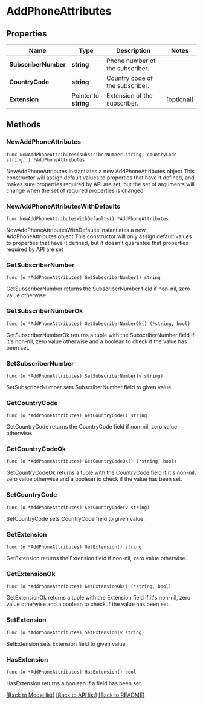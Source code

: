 # AddPhoneAttributes

## Properties

Name | Type | Description | Notes
------------ | ------------- | ------------- | -------------
**SubscriberNumber** | **string** | Phone number of the subscriber. | 
**CountryCode** | **string** | Country code of the subscriber. | 
**Extension** | Pointer to **string** | Extension of the subscriber. | [optional] 

## Methods

### NewAddPhoneAttributes

`func NewAddPhoneAttributes(subscriberNumber string, countryCode string, ) *AddPhoneAttributes`

NewAddPhoneAttributes instantiates a new AddPhoneAttributes object
This constructor will assign default values to properties that have it defined,
and makes sure properties required by API are set, but the set of arguments
will change when the set of required properties is changed

### NewAddPhoneAttributesWithDefaults

`func NewAddPhoneAttributesWithDefaults() *AddPhoneAttributes`

NewAddPhoneAttributesWithDefaults instantiates a new AddPhoneAttributes object
This constructor will only assign default values to properties that have it defined,
but it doesn't guarantee that properties required by API are set

### GetSubscriberNumber

`func (o *AddPhoneAttributes) GetSubscriberNumber() string`

GetSubscriberNumber returns the SubscriberNumber field if non-nil, zero value otherwise.

### GetSubscriberNumberOk

`func (o *AddPhoneAttributes) GetSubscriberNumberOk() (*string, bool)`

GetSubscriberNumberOk returns a tuple with the SubscriberNumber field if it's non-nil, zero value otherwise
and a boolean to check if the value has been set.

### SetSubscriberNumber

`func (o *AddPhoneAttributes) SetSubscriberNumber(v string)`

SetSubscriberNumber sets SubscriberNumber field to given value.


### GetCountryCode

`func (o *AddPhoneAttributes) GetCountryCode() string`

GetCountryCode returns the CountryCode field if non-nil, zero value otherwise.

### GetCountryCodeOk

`func (o *AddPhoneAttributes) GetCountryCodeOk() (*string, bool)`

GetCountryCodeOk returns a tuple with the CountryCode field if it's non-nil, zero value otherwise
and a boolean to check if the value has been set.

### SetCountryCode

`func (o *AddPhoneAttributes) SetCountryCode(v string)`

SetCountryCode sets CountryCode field to given value.


### GetExtension

`func (o *AddPhoneAttributes) GetExtension() string`

GetExtension returns the Extension field if non-nil, zero value otherwise.

### GetExtensionOk

`func (o *AddPhoneAttributes) GetExtensionOk() (*string, bool)`

GetExtensionOk returns a tuple with the Extension field if it's non-nil, zero value otherwise
and a boolean to check if the value has been set.

### SetExtension

`func (o *AddPhoneAttributes) SetExtension(v string)`

SetExtension sets Extension field to given value.

### HasExtension

`func (o *AddPhoneAttributes) HasExtension() bool`

HasExtension returns a boolean if a field has been set.


[[Back to Model list]](../README.md#documentation-for-models) [[Back to API list]](../README.md#documentation-for-api-endpoints) [[Back to README]](../README.md)


